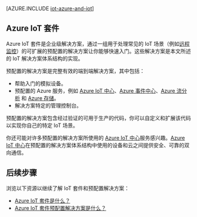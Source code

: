 <properties
 pageTitle="面向物联网的 Azure 解决方案 | Azure"
 description="Azure 的 IoT 概述包括预配置的解决方案、一个示例解决方案体系结构以及它如何与 Azure IoT 套件关联"
 services=""
 suite="iot-suite"
 documentationCenter=""
 authors="dominicbetts"
 manager="timlt"
 editor=""/>  


<tags
 ms.service="iot-suite"
 ms.devlang="na"
 ms.topic="get-started-article"
 ms.tgt_pltfrm="na"
 ms.workload="na"
 ms.date="02/09/2017"
 wacn.date="03/03/2017"
 ms.author="dobett"/>  


[AZURE.INCLUDE [iot-azure-and-iot](../../includes/iot-azure-and-iot.md)]

## Azure IoT 套件

Azure IoT 套件是企业级解决方案，通过一组用于处理常见的 IoT 场景（例如[远程监控][lnk-preconfigured-solutions]）的可扩展的预配置的解决方案让你能够快速入门。这些解决方案是本文所述的 IoT 解决方案体系结构的实现。

预配置的解决方案是完整有效的端到端解决方案，其中包括：

- 帮助入门的模拟设备。
- 预配置的 Azure 服务，例如 [Azure IoT 中心][Azure IoT Hub]、[Azure 事件中心][Azure Event Hubs]、[Azure 流分析][Azure Stream Analytics] 和 [Azure 存储][Azure storage]。
- 解决方案特定的管理控制台。

预配置的解决方案包含经过验证的可用于生产的代码，你可以自定义和扩展该代码以实现你自己的特定 IoT 场景。

你还可能对许多预配置的解决方案所使用的 [Azure IoT 中心][Azure IoT Hub]服务感兴趣。[Azure IoT 中心][Azure IoT Hub]在预配置的解决方案体系结构中使用的设备和云之间提供安全、可靠的双向通信。

## 后续步骤

浏览以下资源以继续了解 IoT 套件和预配置解决方案：

- [Azure IoT 套件是什么？][lnk-whatissuite]
- [Azure IoT 套件预配置解决方案是什么？][lnk-whatarepreconfigured]

[lnk-whatissuite]: /documentation/articles/iot-suite-overview/
[lnk-whatarepreconfigured]: /documentation/articles/iot-suite-what-are-preconfigured-solutions/

[lnk-preconfigured-solutions]: /documentation/articles/iot-suite-getstarted-preconfigured-solutions/
[Azure IoT Hub]: /home/features/iot-hub/
[Azure Event Hubs]: /home/features/event-hubs/
[Azure Stream Analytics]: /home/features/stream-analytics/
[Azure storage]: /home/features/storage/
[lnk-predictive-maintenance]: /documentation/articles/iot-suite-predictive-overview/

<!---HONumber=Mooncake_0815_2016-->
<!--Update_Description:update meta properties-->
